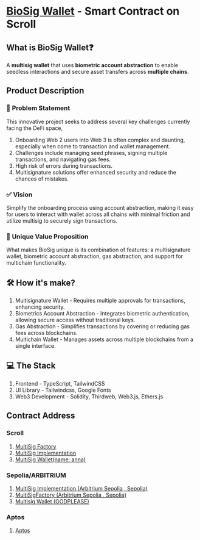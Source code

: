 # [BioSig Wallet](https://www.biosig.lol/) - Smart Contract on Scroll

## What is BioSig Wallet❓
A **multisig wallet** that uses **biometric account abstraction** to enable seedless interactions and secure asset transfers across **multiple chains**.

## Product Description
### 📌 **Problem Statement**
This innovative project seeks to address several key challenges currently facing the DeFi space,
1. Onboarding Web 2 users into Web 3 is often complex and daunting, especially when come to transaction and wallet management.
2. Challenges include managing seed phrases, signing multiple transactions, and navigating gas fees.
3. High risk of errors during transactions.
4. Multisignature solutions offer enhanced security and reduce the chances of mistakes.

### ✅ **Vision**
Simplify the onboarding process using account abstraction, making it easy for users to interact with wallet across all chains with minimal friction and utilize multisig to securely sign transactions.

### 🌟 **Unique Value Proposition**
What makes BioSig unique is its combination of features: a multisignature wallet, biometric account abstraction, gas abstraction, and support for multichain functionality.

## 🛠️ How it's make?
1. Multisignature Wallet - Requires multiple approvals for transactions, enhancing security.
2. Biometrics Account Abstraction - Integrates biometric authentication, allowing secure access without traditional keys.
3. Gas Abstraction - Simplifies transactions by covering or reducing gas fees across blockchains.
4. Multichain Wallet - Manages assets across multiple blockchains from a single interface.

## 💻 The Stack
1. Frontend - TypeScript, TailwindCSS
2. UI Library - Tailwindcss, Google Fonts
3. Web3 Development - Solidity, Thirdweb, Web3.js, Ethers.js

## Contract Address
### **Scroll**
1. [MultiSig Factory](https://sepolia.scrollscan.com/address/0x96f45a38490D74FE6c34aEeE06c1098d5dA287d6#code)
2. [MultiSig Implementation](https://sepolia.scrollscan.com/address/0xc760d8a49f1ec1e5916e795abac6044e0c19fdaf#code)
3. [MultiSig Wallet(name: anna)](https://sepolia.scrollscan.com/address/0x76128f14e8a7b5f3F179161081f0D04fCAAdee21#code)

### **Sepolia/ARBITRIUM**
1. [MultiSig Implementation (Arbitrium Sepolia , Sepolia)](https://sepolia.etherscan.io/address/0xE284eAB3a3AC74fD2BF343Dbe497577e3255F0E9#code)
2. [MultiSigFactory (Arbitrium Sepolia , Sepolia)](https://sepolia.etherscan.io/address/0x9176c50aEAc4fC1CB909d9d68FF629232F91359D#code)
3. [Multisig Wallet (GODPLEASE)](https://sepolia.etherscan.io/address/0x39F807B35964F6a0C3f3304C423A45b391e19Fb4#code)

### **Aptos**
1. [Aptos](https://explorer.aptoslabs.com/txn/0x3430dd633cd80844fca6187f6a26c7ebce08219a0ddaf6b495a6327543a6c673?network=devnet)
